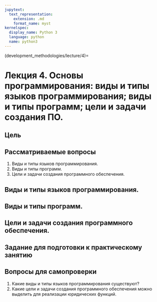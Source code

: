 ```yaml
---
jupytext:
  text_representation:
    extension: .md
    format_name: myst
kernelspec:
  display_name: Python 3
  language: python
  name: python3
---
```


(development_methodologies/lecture/4)=
# Лекция 4. Основы программирования: виды и типы языков программирования; виды и типы программ; цели и задачи создания ПО.

## Цель

## Рассматриваемые вопросы
1. Виды и типы языков программирования.
2. Виды и типы программ.
3. Цели и задачи создания программного обеспечения.

## Виды и типы языков программирования.

## Виды и типы программ.

## Цели и задачи создания программного обеспечения.

## Задание для подготовки к практическому занятию

## Вопросы для самопроверки
1. Какие виды и типы языков программирования существуют?
2. Какие цели и задачи создания программного обеспечения можно выделить для реализации юридических функций.
